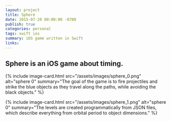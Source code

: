```yaml
---
layout: project
title: Sphere
date: 2015-07-20 00:00:00 -0700
publish: true
categories: personal
tags: swift ios
summary: iOS game written in Swift
links: 
---
```

## Sphere is an iOS game about timing. 

{% include image-card.html 
    src="/assets/images/sphere_0.png"
    alt="sphere 0" 
    summary="The goal of the game is to fire projectiles and strike the blue objects as they travel along the paths, while avoiding the black objects." 
%}

{% include image-card.html 
    src="/assets/images/sphere_1.png"
    alt="sphere 0" 
    summary="The levels are created programmatically from JSON files, which describe everything from orbital period to object dimensions." 
%}